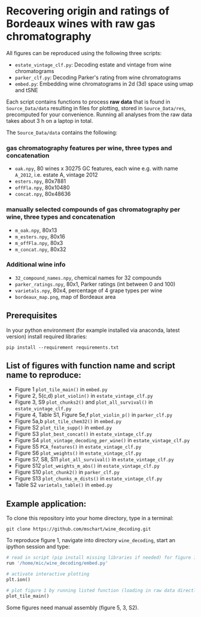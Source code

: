 # Recovering origin and ratings of Bordeaux wines with raw gas chromatography

All figures can be reproduced using the following three scripts:

* `estate_vintage_clf.py`: Decoding estate and vintage from wine chromatograms
* `parker_clf.py`: Decoding Parker's rating from wine chromatograms
* `embed.py`: Embedding wine chromatograms in 2d (3d) space using umap and tSNE

Each script contains functions to process **raw data** that is found in `Source_Data/data` 
resulting in files for plotting, stored in `Source_Data/res`, precomputed for your convenience. 
Running all analyses from the raw data takes about 3 h on a laptop in total.

The `Source_Data/data` contains the following:

### gas chromatography features per wine, three types and concatenation
* `oak.npy`, 80 wines x 30275 GC features, each wine e.g. with name `A_2012`, i.e. estate A, vintage 2012
* `esters.npy`, 80x7881
* `offFla.npy`, 80x10480
* `concat.npy`, 80x48636

### manually selected compounds of gas chromatography per wine, three types and concatenation
* `m_oak.npy`, 80x13
* `m_esters.npy`, 80x16
* `m_offFla.npy`, 80x3
* `m_concat.npy`, 80x32

### Additional wine info
* `32_compound_names.npy`, chemical names for 32 compounds
* `parker_ratings.npy`, 80x1, Parker ratings (int between 0 and 100)
* `varietals.npy`, 80x4, percentage of 4 grape types per wine 
* `bordeaux_map.png`, map of Bordeaux area


## Prerequisites

In your python environment (for example installed via anaconda, latest version) install required libraries:

`pip install --requirement requirements.txt`

## List of figures with function name and script name to reproduce:

* Figure 1 `plot_tile_main()` in `embed.py`
* Figure 2, 5(c,d) `plot_violin()` in `estate_vintage_clf.py`
* Figure 3, S9 `plot_chunks2()` and `plot_all_survival()` in `estate_vintage_clf.py`
* Figure 4, Table S1, Figure 5e,f `plot_violin_p()` in `parker_clf.py`
* Figure 5a,b `plot_tile_chem32()` in `embed.py`
* Figure S2 `plot_tile_supp()` in `embed.py`
* Figure S3 `plot_best_concat()` in `estate_vintage_clf.py`
* Figure S4 `plot_vintage_decoding_per_wine()` in `estate_vintage_clf.py`
* Figure S5 `PCA_features()` in `estate_vintage_clf.py`
* Figure S6 `plot_weights()` in `estate_vintage_clf.py`
* Figure S7, S8, S11 `plot_all_survival()` in `estate_vintage_clf.py`
* Figure S12 `plot_weights_m_abs()` in `estate_vintage_clf.py`
* Figure S10 `plot_chunk2()` in `parker_clf.py`
* Figure S13 `plot_chunks_m_dists()` in `estate_vintage_clf.py`
* Table S2 `varietals_table()` in `embed.py`

## Example application:
To clone this repository into your home directory, type in a terminal:

`git clone https://github.com/mschart/wine_decoding.git`

To reproduce figure 1, navigate into directory `wine_decoding`,
start an ipython session and type:

```python
# read in script (pip install missing libraries if needed) for figure 1
run '/home/mic/wine_decoding/embed.py'

# activate interactive plotting
plt.ion()

# plot figure 1 by running listed function (loading in raw data directly)
plot_tile_main()
```

Some figures need manual assembly (figure 5, 3, S2). 














